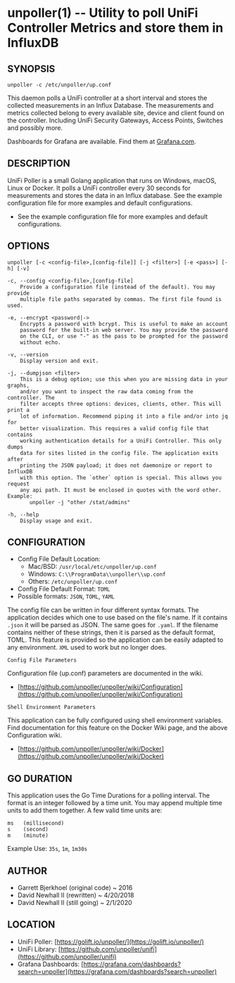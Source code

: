 unpoller(1) -- Utility to poll UniFi Controller Metrics and store them in InfluxDB
===

SYNOPSIS
---
`unpoller -c /etc/unpoller/up.conf`

This daemon polls a UniFi controller at a short interval and stores the collected
measurements in an Influx Database. The measurements and metrics collected belong
to every available site, device and client found on the controller. Including
UniFi Security Gateways, Access Points, Switches and possibly more.

Dashboards for Grafana are available.
Find them at [Grafana.com](https://grafana.com/dashboards?search=unpoller).

DESCRIPTION
---
UniFi Poller is a small Golang application that runs on Windows, macOS, Linux or
Docker. It polls a UniFi controller every 30 seconds for measurements and stores
the data in an Influx database. See the example configuration file for more
examples and default configurations.

*   See the example configuration file for more examples and default configurations.

OPTIONS
---
`unpoller [-c <config-file>,[config-file]] [-j <filter>] [-e <pass>] [-h] [-v]`

    -c, --config <config-file>,[config-file]
        Provide a configuration file (instead of the default). You may provide
        multiple file paths separated by commas. The first file found is used.

    -e, --encrypt <password|->
        Encrypts a password with bcrypt. This is useful to make an account
        password for the built-in web server. You may provide the password
        on the CLI, or use "-" as the pass to be prompted for the password
        without echo.

    -v, --version
        Display version and exit.

    -j, --dumpjson <filter>
        This is a debug option; use this when you are missing data in your graphs,
        and/or you want to inspect the raw data coming from the controller. The
        filter accepts three options: devices, clients, other. This will print a
        lot of information. Recommend piping it into a file and/or into jq for
        better visualization. This requires a valid config file that contains
        working authentication details for a UniFi Controller. This only dumps
        data for sites listed in the config file. The application exits after
        printing the JSON payload; it does not daemonize or report to InfluxDB
        with this option. The `other` option is special. This allows you request
        any api path. It must be enclosed in quotes with the word other. Example:
           unpoller -j "other /stat/admins"

    -h, --help
        Display usage and exit.

CONFIGURATION
---
*   Config File Default Location:
    *   Mac/BSD: `/usr/local/etc/unpoller/up.conf`
    *   Windows: `C:\\ProgramData\\unpoller\\up.conf`
    *   Others:  `/etc/unpoller/up.conf`
*   Config File Default Format: `TOML`
*   Possible formats: `JSON`, `TOML`, `YAML`

The config file can be written in four different syntax formats. The application
decides which one to use based on the file's name. If it contains `.json` it will
be parsed as JSON. The same goes for `.yaml`. If the filename contains neither
of these strings, then it is parsed as the default format, TOML. This feature
is provided so the application can be easily adapted to any environment. `XML`
used to work but no longer does.

`Config File Parameters`

Configuration file (up.conf) parameters are documented in the wiki.

*   [https://github.com/unpoller/unpoller/wiki/Configuration](https://github.com/unpoller/unpoller/wiki/Configuration)

`Shell Environment Parameters`

This application can be fully configured using shell environment variables.
Find documentation for this feature on the Docker Wiki page, and the above Configuration wiki.

*   [https://github.com/unpoller/unpoller/wiki/Docker](https://github.com/unpoller/unpoller/wiki/Docker)

GO DURATION
---
This application uses the Go Time Durations for a polling interval.
The format is an integer followed by a time unit. You may append
multiple time units to add them together. A few valid time units are:

    ms   (millisecond)
    s    (second)
    m    (minute)

Example Use: `35s`, `1m`, `1m30s`

AUTHOR
---
*   Garrett Bjerkhoel (original code) ~ 2016
*   David Newhall II (rewritten) ~ 4/20/2018
*   David Newhall II (still going) ~ 2/1/2020

LOCATION
---
*   UniFi Poller: [https://golift.io/unpoller/](https://golift.io/unpoller/)
*   UniFi Library: [https://github.com/unpoller/unifi](https://github.com/unpoller/unifi)
*   Grafana Dashboards: [https://grafana.com/dashboards?search=unpoller](https://grafana.com/dashboards?search=unpoller)
